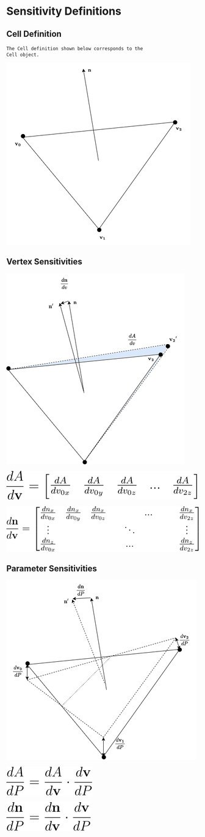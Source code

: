 # Sensitivity Definitions


## Cell Definition

```{seealso}
The Cell definition shown below corresponds to the
Cell object.
```

![Nominal Cell definition](../_static/nominal_tri.png)



## Vertex Sensitivities

![Vertex Sensitivity](../_static/d_dv.png)

![Area-Vertex Sensitivity](../_static/eq_dAdv.svg)

![Normal-Vertex Sensitivity](../_static/eq_dndv.svg)



## Parameter Sensitivities

![Parameter Sensitivities](../_static/d_dP.png)

![Area-Parameter Sensitivity](../_static/eq_dAdP.svg)

![Normal-Parameter Sensitivity](../_static/eq_dndP.svg)




